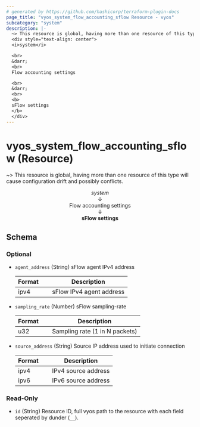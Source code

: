 ```yaml
---
# generated by https://github.com/hashicorp/terraform-plugin-docs
page_title: "vyos_system_flow_accounting_sflow Resource - vyos"
subcategory: "system"
description: |-
  ~> This resource is global, having more than one resource of this type will cause configuration drift and possibly conflicts.
  <div style="text-align: center">
  <i>system</i>

  <br>
  &darr;
  <br>
  Flow accounting settings

  <br>
  &darr;
  <br>
  <b>
  sFlow settings
  </b>
  </div>
---
```


# vyos_system_flow_accounting_sflow (Resource)

~> This resource is global, having more than one resource of this type will cause configuration drift and possibly conflicts.

<div style="text-align: center">
<i>system</i>

<br>
&darr;
<br>
Flow accounting settings

<br>
&darr;
<br>
<b>
sFlow settings
</b>
</div>



<!-- schema generated by tfplugindocs -->
## Schema

### Optional

- `agent_address` (String) sFlow agent IPv4 address

    |  Format &emsp; | Description  |
    |----------|---------------|
    |  ipv4  &emsp; |  sFlow IPv4 agent address  |
- `sampling_rate` (Number) sFlow sampling-rate

    |  Format &emsp; | Description  |
    |----------|---------------|
    |  u32  &emsp; |  Sampling rate (1 in N packets)  |
- `source_address` (String) Source IP address used to initiate connection

    |  Format &emsp; | Description  |
    |----------|---------------|
    |  ipv4  &emsp; |  IPv4 source address  |
    |  ipv6  &emsp; |  IPv6 source address  |

### Read-Only

- `id` (String) Resource ID, full vyos path to the resource with each field seperated by dunder (`__`).

